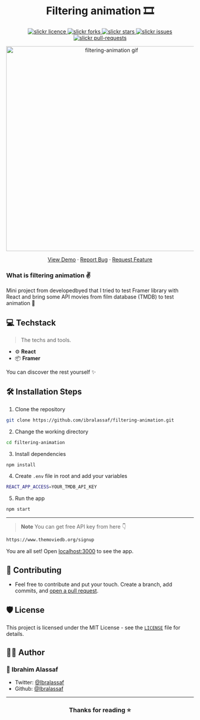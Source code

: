 <p align="center">

</p>
<h1 align="center">Filtering animation 🎞</h1>

<p align="center">
<a href="https://github.com/ibralassaf/filtering-animation/blob/master/LICENSE" target="blank">
<img src="https://img.shields.io/github/license/saviomartin/slickr?style=flat-square" alt="slickr licence" />
</a>
<a href="https://github.com/ibralassaf/filtering-animation/fork" target="blank">
<img src="https://img.shields.io/github/forks/ibralassaf/filtering-animation?style=flat-square" alt="slickr forks"/>
</a>
<a href="https://github.com/ibralassaf/filtering-animation/stargazers" target="blank">
<img src="https://img.shields.io/github/stars/ibralassaf/filtering-animation?style=flat-square" alt="slickr stars"/>
</a>
<a href="https://github.com/ibralassaf/filtering-animation/issues" target="blank">
<img src="https://img.shields.io/github/issues/ibralassaf/filtering-animation?style=flat-square" alt="slickr issues"/>
</a>
<a href="https://github.com/ibralassaf/filtering-animation/pulls" target="blank">
<img src="https://img.shields.io/github/issues-pr/ibralassaf/filtering-animation?style=flat-square" alt="slickr pull-requests"/>
</a>

</p>

<p align="center"><img src="https://i.imgur.com/UX7vunL.gif" alt="filtering-animation gif" width="550" /></p>

<p align="center">
    <a href="https://fian.ibas.dev/">View Demo</a>
    ·
    <a href="https://github.com/ibralassaf/filtering-animation/issues/new/choose">Report Bug</a>
    ·
    <a href="https://github.com/ibralassaf/filtering-animation/issues/new/choose">Request Feature</a>
</p>

### What is filtering animation ✌️

Mini project from developedbyed that I tried to test Framer library with React and bring some API movies from film database (TMDB) to test animation 🤟

## 💻 Techstack

> The techs and tools.

- ⚙️ **React**
- 📦 **Framer**

You can discover the rest yourself ✨️

## 🛠️ Installation Steps

1. Clone the repository

```bash
git clone https://github.com/ibralassaf/filtering-animation.git
```

2. Change the working directory

```bash
cd filtering-animation
```

3. Install dependencies

```bash
npm install
```

4. Create `.env` file in root and add your variables

```bash
REACT_APP_ACCESS=YOUR_TMDB_API_KEY
```

5. Run the app

```bash
npm start
```

---

> **Note**
> You can get free API key from here 👇

```bash
https://www.themoviedb.org/signup
```

You are all set! Open [localhost:3000](http://localhost:3000/) to see the app.

## 🍰 Contributing

- Feel free to contribute and put your touch. Create a branch, add commits, and [open a pull request](https://github.com/ibralassaf/things-have-to-do/compare).

## 🛡️ License

This project is licensed under the MIT License - see the [`LICENSE`](LICENSE) file for details.

## 👨‍💻 Author

### 👤 Ibrahim Alassaf

- Twitter: [@Ibralassaf](https://twitter.com/Ibralassaf)
- Github: [@Ibralassaf](https://github.com/Ibralassaf)

---

<h3 align="center">
Thanks for reading ⭐️
</h3>
